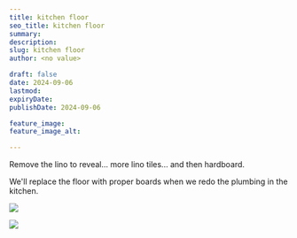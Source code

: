 ```yaml
---
title: kitchen floor
seo_title: kitchen floor
summary:
description:
slug: kitchen floor
author: <no value>

draft: false
date: 2024-09-06
lastmod:
expiryDate:
publishDate: 2024-09-06

feature_image:
feature_image_alt:

---
```

Remove the lino to reveal... more lino tiles... and then hardboard. 


We'll replace the floor with proper boards when we redo the plumbing in the kitchen.

![](/images/1034a.jpeg)

![](/images/1035a.jpeg)

